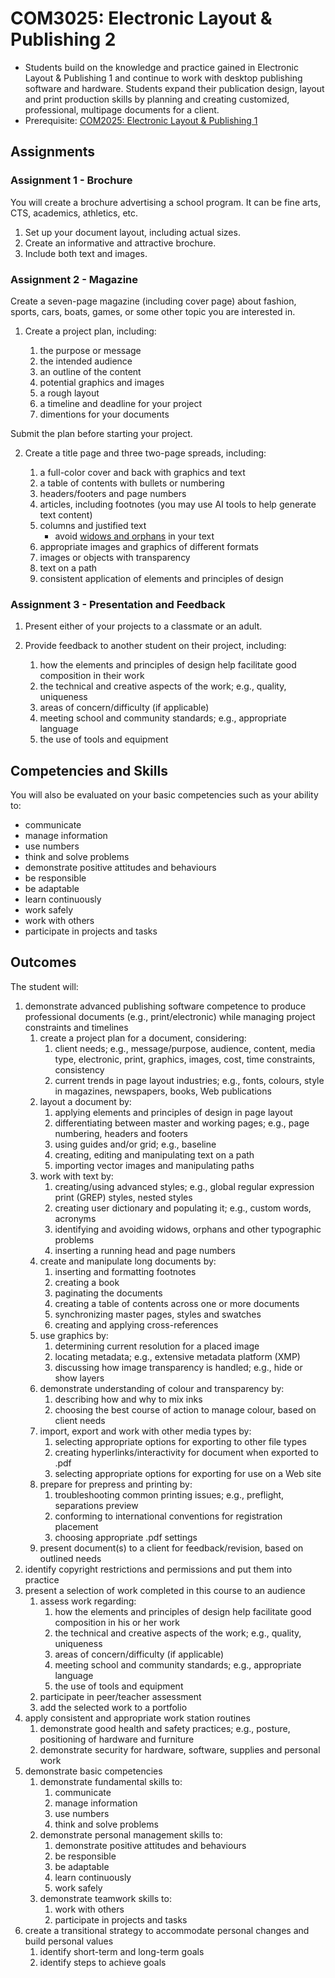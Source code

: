 # COM3025: Electronic Layout & Publishing 2

* Students build on the knowledge and practice gained in Electronic Layout & Publishing 1 and continue to work with desktop publishing software and hardware. Students expand their publication design, layout and print production skills by planning and creating customized, professional, multipage documents for a client.
* Prerequisite: [COM2025: Electronic Layout & Publishing 1](COM2025.md)

## Assignments

### Assignment 1 - Brochure

You will create a brochure advertising a school program. It can be fine arts, CTS, academics, athletics, etc.

1. Set up your document layout, including actual sizes.
2. Create an informative and attractive brochure.
3. Include both text and images.

### Assignment 2 - Magazine

Create a seven-page magazine (including cover page) about fashion, sports, cars, boats, games, or some other topic you are interested in.

1. Create a project plan, including:

    1. the purpose or message
    2. the intended audience
    3. an outline of the content
    4. potential graphics and images
    5. a rough layout
    6. a timeline and deadline for your project
    7. dimentions for your documents

Submit the plan before starting your project.

2. Create a title page and three two-page spreads, including:

    1. a full-color cover and back with graphics and text
    2. a table of contents with bullets or numbering
    3. headers/footers and page numbers
    4. articles, including footnotes (you may use AI tools to help generate text content)
    5. columns and justified text
        * avoid [widows and orphans](https://en.wikipedia.org/wiki/Widows_and_orphans) in your text
    6. appropriate images and graphics of different formats
    7. images or objects with transparency
    8. text on a path
    9. consistent application of elements and principles of design

### Assignment 3 - Presentation and Feedback

1. Present either of your projects to a classmate or an adult.

2. Provide feedback to another student on their project, including:

    1. how the elements and principles of design help facilitate good composition in their work
    2. the technical and creative aspects of the work; e.g., quality, uniqueness
    3. areas of concern/difficulty (if applicable)
    4. meeting school and community standards; e.g., appropriate language
    5. the use of tools and equipment

## Competencies and Skills

You will also be evaluated on your basic competencies such as your ability to:

* communicate
* manage information
* use numbers
* think and solve problems
* demonstrate positive attitudes and behaviours
* be responsible
* be adaptable
* learn continuously
* work safely
* work with others
* participate in projects and tasks

## Outcomes

The student will:

1. demonstrate advanced publishing software competence to produce professional documents (e.g., print/electronic) while managing project constraints and timelines
    1. create a project plan for a document, considering:
        1. client needs; e.g., message/purpose, audience, content, media type, electronic, print, graphics, images, cost, time constraints, consistency
        2. current trends in page layout industries; e.g., fonts, colours, style in magazines, newspapers, books, Web publications
    2. layout a document by:
        1. applying elements and principles of design in page layout
        2. differentiating between master and working pages; e.g., page numbering, headers and footers
        3. using guides and/or grid; e.g., baseline
        4. creating, editing and manipulating text on a path
        5. importing vector images and manipulating paths
    3. work with text by:
        1. creating/using advanced styles; e.g., global regular expression print (GREP) styles, nested styles
        2. creating user dictionary and populating it; e.g., custom words, acronyms
        3. identifying and avoiding widows, orphans and other typographic problems
        4. inserting a running head and page numbers
    4. create and manipulate long documents by:
        1. inserting and formatting footnotes
        2. creating a book
        3. paginating the documents
        4. creating a table of contents across one or more documents
        5. synchronizing master pages, styles and swatches
        6. creating and applying cross-references
    5. use graphics by:
        1. determining current resolution for a placed image
        2. locating metadata; e.g., extensive metadata platform (XMP)
        3. discussing how image transparency is handled; e.g., hide or show layers
    6. demonstrate understanding of colour and transparency by:
        1. describing how and why to mix inks
        2. choosing the best course of action to manage colour, based on client needs
    7. import, export and work with other media types by:
        1. selecting appropriate options for exporting to other file types
        2. creating hyperlinks/interactivity for document when exported to .pdf
        3. selecting appropriate options for exporting for use on a Web site
    8. prepare for prepress and printing by:
        1. troubleshooting common printing issues; e.g., preflight, separations preview
        2. conforming to international conventions for registration placement
        3. choosing appropriate .pdf settings
    9. present document(s) to a client for feedback/revision, based on outlined needs
2. identify copyright restrictions and permissions and put them into practice
3. present a selection of work completed in this course to an audience
    1. assess work regarding:
        1. how the elements and principles of design help facilitate good composition in his or her work
        2. the technical and creative aspects of the work; e.g., quality, uniqueness
        3. areas of concern/difficulty (if applicable)
        4. meeting school and community standards; e.g., appropriate language
        5. the use of tools and equipment
    2. participate in peer/teacher assessment
    3. add the selected work to a portfolio
4. apply consistent and appropriate work station routines
    1. demonstrate good health and safety practices; e.g., posture, positioning of hardware and furniture
    2. demonstrate security for hardware, software, supplies and personal work
5. demonstrate basic competencies
    1. demonstrate fundamental skills to:
        1. communicate
        2. manage information
        3. use numbers
        4. think and solve problems
    2. demonstrate personal management skills to:
        1. demonstrate positive attitudes and behaviours
        2. be responsible
        3. be adaptable
        4. learn continuously
        5. work safely
    3. demonstrate teamwork skills to:
        1. work with others
        2. participate in projects and tasks
6. create a transitional strategy to accommodate personal changes and build personal values
    1. identify short-term and long-term goals
    2. identify steps to achieve goals
